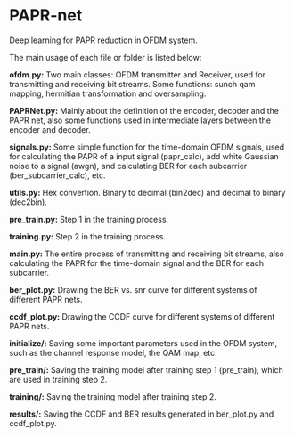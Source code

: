 # PAPR-net
Deep learning for PAPR reduction in OFDM system.

The main usage of each file or folder is listed below: 

**ofdm.py:** Two main classes: OFDM transmitter and Receiver, used for transmitting and receiving bit streams. Some functions: sunch qam mapping, hermitian transformation and oversampling.

**PAPRNet.py:** Mainly about the definition of the encoder, decoder and the PAPR net, also some functions used in intermediate layers between the encoder and decoder.

**signals.py:** Some simple function for the time-domain OFDM signals, used for calculating the PAPR of a input signal (papr_calc), add white Gaussian noise to a signal (awgn), and calculating BER for each subcarrier (ber_subcarrier_calc), etc.

**utils.py:** Hex convertion. Binary to decimal (bin2dec) and decimal to binary (dec2bin).

**pre_train.py:** Step 1 in the training process.

**training.py:** Step 2 in the training process.

**main.py:** The entire process of transmitting and receiving bit streams, also calculating the PAPR for the time-domain signal and the BER for each subcarrier.

**ber_plot.py:** Drawing the BER vs. snr curve for different systems of different PAPR nets.

**ccdf_plot.py:** Drawing the CCDF curve for different systems of different PAPR nets.

**initialize/:** Saving some important parameters used in the OFDM system, such as the channel response model, the QAM map, etc.

**pre_train/:** Saving the training model after training step 1 (pre_train), which are used in training step 2.

**training/:** Saving the training model after training step 2.

**results/:** Saving the CCDF and BER results generated in ber_plot.py and ccdf_plot.py.
